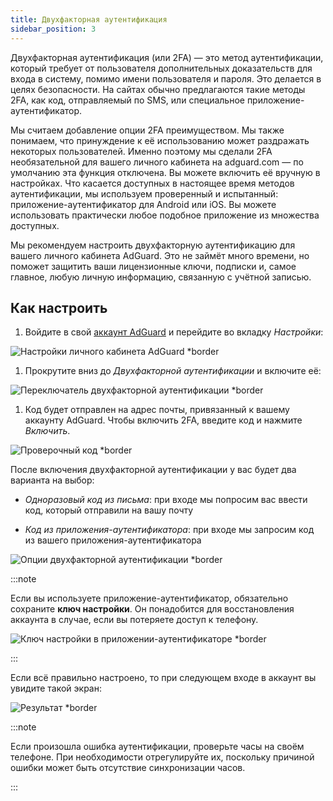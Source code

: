 ```yaml
---
title: Двухфакторная аутентификация
sidebar_position: 3
---
```


Двухфакторная аутентификация (или 2FA) — это метод аутентификации, который требует от пользователя дополнительных доказательств для входа в систему, помимо имени пользователя и пароля. Это делается в целях безопасности. На сайтах обычно предлагаются такие методы 2FA, как код, отправляемый по SMS, или специальное приложение-аутентификатор.

Мы считаем добавление опции 2FA преимуществом. Мы также понимаем, что принуждение к её использованию может раздражать некоторых пользователей. Именно поэтому мы сделали 2FA необязательной для вашего личного кабинета на adguard.com — по умолчанию эта функция отключена. Вы можете включить её вручную в настройках. Что касается доступных в настоящее время методов аутентификации, мы используем проверенный и испытанный: приложение-аутентификатор для Android или iOS. Вы можете использовать практически любое подобное приложение из множества доступных.

Мы рекомендуем настроить двухфакторную аутентификацию для вашего личного кабинета AdGuard. Это не займёт много времени, но поможет защитить ваши лицензионные ключи, подписки и, самое главное, любую личную информацию, связанную с учётной записью.

## Как настроить

1. Войдите в свой [аккаунт AdGuard](https://auth.adguard.com/login.html) и перейдите во вкладку *Настройки*:

 ![Настройки личного кабинета AdGuard *border](https://cdn.adtidy.org/content/kb/ad_blocker/general/2fa_1.png)

1. Прокрутите вниз до *Двухфакторной аутентификации* и включите её:

 ![Переключатель двухфакторной аутентификации *border](https://cdn.adtidy.org/content/kb/ad_blocker/general/2fa_2.png)

1. Код будет отправлен на адрес почты, привязанный к вашему аккаунту AdGuard. Чтобы включить 2FA, введите код и нажмите *Включить*.

 ![Проверочный код *border](https://cdn.adtidy.org/content/kb/ad_blocker/general/2fa_3.png?)

После включения двухфакторной аутентификации у вас будет два варианта на выбор:

- *Одноразовый код из письма*: при входе мы попросим вас ввести код, который отправили на вашу почту

- *Код из приложения-аутентификатора*: при входе мы запросим код из вашего приложения-аутентификатора

![Опции двухфакторной аутентификации *border](https://cdn.adtidy.org/content/kb/ad_blocker/general/2fa_4.png)

:::note

Если вы используете приложение-аутентификатор, обязательно сохраните **ключ настройки**. Он понадобится для восстановления аккаунта в случае, если вы потеряете доступ к телефону.

![Ключ настройки в приложении-аутентификаторе *border](https://cdn.adtidy.org/content/kb/ad_blocker/general/setup_key.png)

:::

Если всё правильно настроено, то при следующем входе в аккаунт вы увидите такой экран:

![Результат *border](https://cdn.adtidy.org/content/kb/ad_blocker/general/2fa_5.png)

:::note

Если произошла ошибка аутентификации, проверьте часы на своём телефоне. При необходимости отрегулируйте их, поскольку причиной ошибки может быть отсутствие синхронизации часов.

:::
